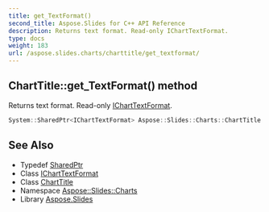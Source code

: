 ```yaml
---
title: get_TextFormat()
second_title: Aspose.Slides for C++ API Reference
description: Returns text format. Read-only IChartTextFormat.
type: docs
weight: 183
url: /aspose.slides.charts/charttitle/get_textformat/
---
```

## ChartTitle::get_TextFormat() method


Returns text format. Read-only [IChartTextFormat](../../icharttextformat/).

```cpp
System::SharedPtr<IChartTextFormat> Aspose::Slides::Charts::ChartTitle::get_TextFormat() override
```

## See Also

* Typedef [SharedPtr](../../../system/sharedptr/)
* Class [IChartTextFormat](../../icharttextformat/)
* Class [ChartTitle](../)
* Namespace [Aspose::Slides::Charts](../../)
* Library [Aspose.Slides](../../../)